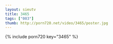 ```yaml
--- 
layout: sieutv
title: 3465
tags: ["003"]
thumb: http://porn720.net/video/3465/poster.jpg
---
```

{% include porn720 key="3465" %} 
